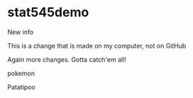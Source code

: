 # stat545demo

New info

This is a change that is made on my computer, not on GitHub

Again more changes. Gotta catch'em all!

pokemon

Patatipoo

